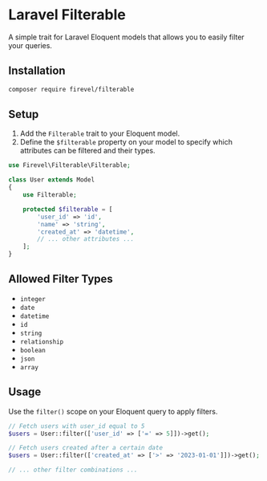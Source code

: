 # Laravel Filterable

A simple trait for Laravel Eloquent models that allows you to easily filter your queries.

## Installation

```bash
composer require firevel/filterable
```

## Setup

1. Add the `Filterable` trait to your Eloquent model.
2. Define the `$filterable` property on your model to specify which attributes can be filtered and their types.

```php
use Firevel\Filterable\Filterable;

class User extends Model
{
    use Filterable;

    protected $filterable = [
        'user_id' => 'id',
        'name' => 'string',
        'created_at' => 'datetime',
        // ... other attributes ...
    ];
}
```

## Allowed Filter Types

- `integer`
- `date`
- `datetime`
- `id`
- `string`
- `relationship`
- `boolean`
- `json`
- `array`

## Usage

Use the `filter()` scope on your Eloquent query to apply filters.

```php
// Fetch users with user_id equal to 5
$users = User::filter(['user_id' => ['=' => 5]])->get();

// Fetch users created after a certain date
$users = User::filter(['created_at' => ['>' => '2023-01-01']])->get();

// ... other filter combinations ...
```
